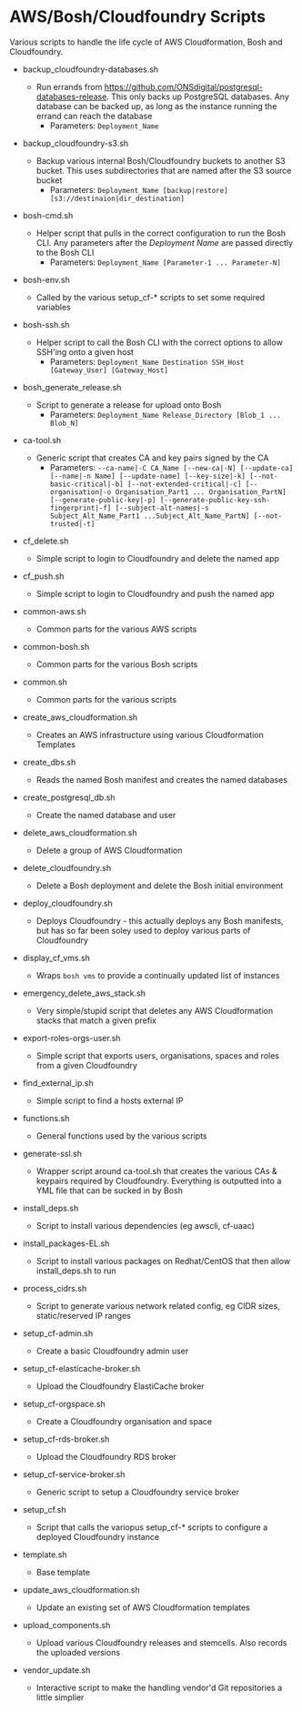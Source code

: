 # AWS/Bosh/Cloudfoundry Scripts

Various scripts to handle the life cycle of AWS Cloudformation, Bosh and Cloudfoundry.


- backup\_cloudfoundry-databases.sh
  - Run errands from https://github.com/ONSdigital/postgresql-databases-release.  This only backs up PostgreSQL
    databases.  Any database can be backed up, as long as the instance running the errand can reach the database
    - Parameters: `Deployment_Name`

- backup\_cloudfoundry-s3.sh
  - Backup various internal Bosh/Cloudfoundry buckets to another S3 bucket.  This uses subdirectories that are named
    after
    the S3 source bucket
    -  Parameters: `Deployment_Name [backup|restore] [s3://destinaion|dir_destination]`

- bosh-cmd.sh
  - Helper script that pulls in the correct configuration to run the Bosh CLI. Any parameters after the *Deployment
    Name* are passed directly to the Bosh CLI
    - Parameters: `Deployment_Name [Parameter-1 ... Parameter-N]`

- bosh-env.sh
  - Called by the various setup\_cf-\* scripts to set some required variables

- bosh-ssh.sh
  - Helper script to call the Bosh CLI with the correct options to allow SSH'ing onto a given host
    - Parameters: `Deployment_Name Destination SSH_Host [Gateway_User] [Gateway_Host]`

- bosh\_generate\_release.sh
  - Script to generate a release for upload onto Bosh
    - Parameters: `Deployment_Name Release_Directory [Blob_1 ... Blob_N]`

- ca-tool.sh
  - Generic script that creates CA and key pairs signed by the CA
    - Parameters: `--ca-name|-C CA_Name [--new-ca|-N] [--update-ca] [--name|-n Name] [--update-name] [--key-size|-k]
                      [--not-basic-critical|-b] [--not-extended-critical|-c]
                      [--organisation|-o Organisation_Part1 ... Organisation_PartN]
                      [--generate-public-key|-p] [--generate-public-key-ssh-fingerprint|-f]
                      [--subject-alt-names|-s Subject_Alt_Name_Part1 ...Subject_Alt_Name_PartN] [--not-trusted|-t]`

- cf\_delete.sh
  - Simple script to login to Cloudfoundry and delete the named app
- cf\_push.sh
  - Simple script to login to Cloudfoundry and push the named app
- common-aws.sh
  - Common parts for the various AWS scripts
- common-bosh.sh
  - Common parts for the various Bosh scripts
- common.sh
  - Common parts for the various scripts
- create\_aws\_cloudformation.sh
  - Creates an AWS infrastructure using various Cloudformation Templates
- create\_dbs.sh
  - Reads the named Bosh manifest and creates the named databases
- create\_postgresql\_db.sh
  - Create the named database and user
- delete\_aws\_cloudformation.sh
  - Delete a group of AWS Cloudformation
- delete\_cloudfoundry.sh
  - Delete a Bosh deployment and delete the Bosh initial environment
- deploy\_cloudfoundry.sh
  - Deploys Cloudfoundry - this actually deploys any Bosh manifests, but has so far been soley used to deploy various
    parts of Cloudfoundry
- display\_cf\_vms.sh
  - Wraps `bosh vms` to provide a continually updated list of instances
- emergency\_delete\_aws\_stack.sh
  - Very simple/stupid script that deletes any AWS Cloudformation stacks that match a given prefix
- export-roles-orgs-user.sh
  - Simple script that exports users, organisations, spaces and roles from a given Cloudfoundry
- find\_external\_ip.sh
  - Simple script to find a hosts external IP
- functions.sh
  - General functions used by the various scripts
- generate-ssl.sh
  - Wrapper script around ca-tool.sh that creates the various CAs & keypairs required by Cloudfoundry.  Everything is
    outputted into a YML file that can be sucked in by Bosh
- install\_deps.sh
  - Script to install various dependencies (eg awscli, cf-uaac)
- install\_packages-EL.sh
  - Script to install various packages on Redhat/CentOS that then allow install\_deps.sh to run
- process\_cidrs.sh
  - Script to generate various network related config, eg CIDR sizes, static/reserved IP ranges
- setup\_cf-admin.sh
  - Create a basic Cloudfoundry admin user
- setup\_cf-elasticache-broker.sh
  - Upload the Cloudfoundry ElastiCache broker
- setup\_cf-orgspace.sh
  - Create a Cloudfoundry organisation and space
- setup\_cf-rds-broker.sh
  - Upload the Cloudfoundry RDS broker
- setup\_cf-service-broker.sh
  - Generic script to setup a Cloudfoundry service broker
- setup\_cf.sh
  - Script that calls the variopus setup\_cf-\* scripts to configure a deployed Cloudfoundry instance
- template.sh
  - Base template
- update\_aws\_cloudformation.sh
  - Update an existing set of AWS Cloudformation templates
- upload\_components.sh
  - Upload various Cloudfoundry releases and stemcells.  Also records the uploaded versions
- vendor\_update.sh
  - Interactive script to make the handling vendor'd Git repositories a little simplier
